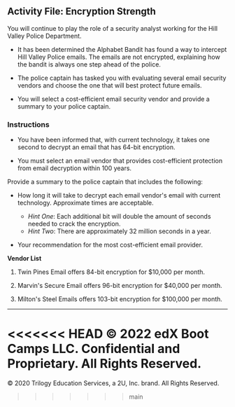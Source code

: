 ## Activity File: Encryption Strength

You will continue to play the role of a security analyst working for the Hill Valley Police Department. 

- It has been determined the Alphabet Bandit has found a way to intercept Hill Valley Police emails.  The emails are not encrypted, explaining how the bandit is always one step ahead of the police.

- The police captain has tasked you with evaluating several email security vendors and choose the one that will best protect future emails.

- You will select a cost-efficient email security vendor and provide a summary to your police captain.

### Instructions
   
- You have been informed that, with current technology, it takes one second to decrypt an email that has 64-bit encryption.

- You must select an email vendor that provides cost-efficient protection from email decryption within 100 years.

Provide a summary to the police captain that includes the following:
  - How long it will take to decrypt each email vendor's email with current technology. Approximate times are acceptable.
      - *Hint One*: Each additional bit will double the amount of seconds needed to crack the encryption.
      - *Hint Two*: There are approximately 32 million seconds in a year.
  
  - Your recommendation for the most cost-efficient email provider.

**Vendor List**
 1.  Twin Pines Email offers 84-bit encryption for $10,000 per month.
 
 2.  Marvin's Secure Email offers 96-bit encryption for $40,000 per month.
 3.  Milton's Steel Emails offers 103-bit encryption for $100,000 per month.
---
<<<<<<< HEAD
© 2022 edX Boot Camps LLC. Confidential and Proprietary. All Rights Reserved.
=======
© 2020 Trilogy Education Services, a 2U, Inc. brand. All Rights Reserved.
>>>>>>> main
